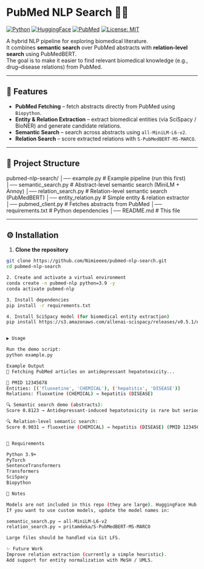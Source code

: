 # PubMed NLP Search 🔎🧪

[![Python](https://img.shields.io/badge/python-3.9%2B-blue.svg)](https://www.python.org/downloads/release/python-390/)
[![HuggingFace](https://img.shields.io/badge/HuggingFace-Models-yellow)](https://huggingface.co/models)
[![PubMed](https://img.shields.io/badge/Data-PubMed-green)](https://pubmed.ncbi.nlm.nih.gov/)
[![License: MIT](https://img.shields.io/badge/License-MIT-lightgrey.svg)](LICENSE)

A hybrid NLP pipeline for exploring biomedical literature.  
It combines **semantic search** over PubMed abstracts with **relation-level search** using PubMedBERT.  
The goal is to make it easier to find relevant biomedical knowledge (e.g., drug–disease relations) from PubMed.

---

## 🚀 Features
- **PubMed Fetching** – fetch abstracts directly from PubMed using `Biopython`.
- **Entity & Relation Extraction** – extract biomedical entities (via SciSpacy / BioNER) and generate candidate relations.
- **Semantic Search** – search across abstracts using `all-MiniLM-L6-v2`.
- **Relation Search** – score extracted relations with `S-PubMedBERT-MS-MARCO`.

---

## 📂 Project Structure
pubmed-nlp-search/
│── example.py # Example pipeline (run this first)
│── semantic_search.py # Abstract-level semantic search (MiniLM + Annoy)
│── relation_search.py # Relation-level semantic search (PubMedBERT)
│── entity_relation.py # Simple entity & relation extractor
│── pubmed_client.py # Fetches abstracts from PubMed
│── requirements.txt # Python dependencies
│── README.md # This file


---

## ⚙️ Installation

1. **Clone the repository**
```bash
git clone https://github.com/Nimieeee/pubmed-nlp-search.git
cd pubmed-nlp-search

2. Create and activate a virtual environment
conda create -n pubmed-nlp python=3.9 -y
conda activate pubmed-nlp

3. Install dependencies
pip install -r requirements.txt

4. Install SciSpacy model (for biomedical entity extraction)
pip install https://s3.amazonaws.com/allenai-scispacy/releases/v0.5.1/en_core_sci_sm-0.5.1.tar.gz


▶️ Usage

Run the demo script:
python example.py

Example Output
🔎 Fetching PubMed articles on antidepressant hepatotoxicity...

📄 PMID 12345678
Entities: [('fluoxetine', 'CHEMICAL'), ('hepatitis', 'DISEASE')]
Relations: fluoxetine (CHEMICAL) → hepatitis (DISEASE)

🔍 Semantic search demo (abstracts):
Score 0.8123 → Antidepressant-induced hepatotoxicity is rare but serious...

🔍 Relation-level semantic search:
Score 0.9031 → fluoxetine (CHEMICAL) → hepatitis (DISEASE) (PMID 12345678)


📖 Requirements

Python 3.9+
PyTorch
SentenceTransformers
Transformers
SciSpacy
Biopython

📌 Notes

Models are not included in this repo (they are large). HuggingFace Hub will download them automatically on first use.
If you want to use custom models, update the model names in:

semantic_search.py → all-MiniLM-L6-v2
relation_search.py → pritamdeka/S-PubMedBERT-MS-MARCO

Large files should be handled via Git LFS.

✨ Future Work
Improve relation extraction (currently a simple heuristic).
Add support for entity normalization with MeSH / UMLS.